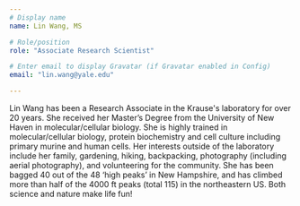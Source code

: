 ```yaml
---
# Display name
name: Lin Wang, MS

# Role/position
role: "Associate Research Scientist"

# Enter email to display Gravatar (if Gravatar enabled in Config)
email: "lin.wang@yale.edu"

---
```


Lin Wang has been a Research Associate in the Krause's laboratory for over 20 years. She received her Master’s Degree from the University of New Haven in molecular/cellular biology.  She is highly trained in molecular/cellular biology, protein biochemistry and cell culture including primary murine and human cells.  Her interests outside of the laboratory include her family, gardening, hiking, backpacking, photography (including aerial photography), and volunteering for the community. She has been bagged 40 out of the 48 ‘high peaks’ in New Hampshire, and has climbed more than half of the 4000 ft peaks (total 115) in the northeastern US. Both science and nature make life fun!
